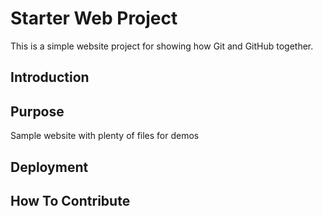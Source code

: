 # Starter Web Project

This is a simple website project for showing how Git and GitHub together.

## Introduction

## Purpose

Sample website with plenty of files for demos

## Deployment

## How To Contribute